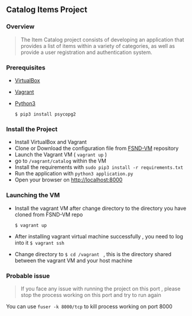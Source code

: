 ## Catalog Items Project

### Overview

> The Item Catalog project consists of developing an application that provides a list of items within a variety of categories, as well as provide a user registration and authentication system.

### Prerequisites
* [VirtualBox](https://www.virtualbox.org/)
* [Vagrant](https://www.vagrantup.com/)
* [Python3](https://www.python.org/)

  `$ pip3 install psycopg2`

### Install the Project

* Install VirtualBox and Vagrant
* Clone or Download the configuration file from [FSND-VM](https://github.com/udacity/fullstack-nanodegree-vm) repository
* Launch the Vagrant VM ( `vagrant up` )
* go to `/vagrant/catalog` within the VM
* Install the requirements with `sudo pip3 install -r requirements.txt`
* Run the application with `python3 application.py`
* Open your browser on [http://localhost:8000](http://localhost:8000)

### Launching the VM
* Install the vagrant VM after change directory to the directory you have cloned from FSND-VM repo

  `$ vagrant up `
* After installing vagrant virtual machine successfully , you need to log into it
  `$ vagrant ssh `
* Change directory to `$ cd /vagrant ` , this is the directory shared between the vagrant VM and your host machine

### Probable issue

> If you face any issue with running the project on this port ,
please stop the process working on this port and try to run again

You can use `fuser -k 8000/tcp` to kill process working on port 8000
